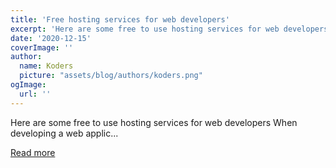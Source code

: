 ```yaml
---
title: 'Free hosting services for web developers'
excerpt: 'Here are some free to use hosting services for web developers   When developing a web applic...'
date: '2020-12-15'
coverImage: ''
author:
  name: Koders
  picture: "assets/blog/authors/koders.png"
ogImage:
  url: ''
---
```


Here are some free to use hosting services for web developers   When developing a web applic...

[Read more](https://dev.to/josiasaurel/free-hosting-services-for-web-developers-3n4g)
